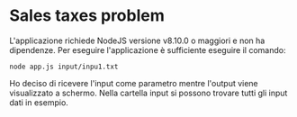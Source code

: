 # Sales taxes problem

L'applicazione richiede NodeJS versione v8.10.0 o maggiori e non ha dipendenze.
Per eseguire l'applicazione è sufficiente eseguire il comando:
```
node app.js input/inpu1.txt

```
Ho deciso di ricevere l'input come parametro mentre l'output viene visualizzato a schermo.
Nella cartella input si possono trovare tutti gli input dati in esempio.
